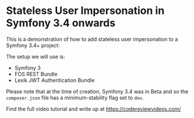# Stateless User Impersonation in Symfony 3.4 onwards

This is a demonstration of how to add stateless user impersonation to a Symfony 3.4+ project:

The setup we will use is:

* Symfony 3
* FOS REST Bundle
* Lexik JWT Authentication Bundle

Please note that at the time of creation, Symfony 3.4 was in Beta and so the `composer.json` file has a minimum-stability flag set to `dev`.

Find the full video tutorial and write up at https://codereviewvideos.com/

